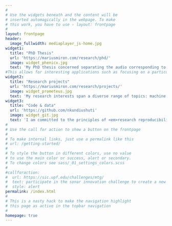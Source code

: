 ```yaml
---
#
# Use the widgets beneath and the content will be
# inserted automagically in the webpage. To make
# this work, you have to use › layout: frontpage
#
layout: frontpage
header:
  image_fullwidth: mediaplayer_js-home.jpg
widget1:
  title: "PhD Thesis"
  url: 'https://mariusmiron.com/research/phd/'
  image: widget_phenicx.jpg
  text: 'My PhD thesis concerned separating the audio corresponding to the instruments in an orchestral music mixture. This allows for interesting applications such as re-creating the experience of the concert in virtual reality applications. '
#This allows for interesting applications such as focusing on a particular sections in the orchestra or the re-creating the experience of the concert in virtual reality.
widget2:
  title: "Research projects"
  url: 'https://mariusmiron.com/research/projects/'
  image: widget_prometeus.jpg
  text: 'My research interests span a diverse range of topics: machine learning, signal processing, fairness and explainability of machine learning models, music information retrieval. I participated in interdisciplinary projects, such as <a href="https://ec.europa.eu/jrc/communities/community/humaint">HUMAINT</a>, <a href="https://smc.inesctec.pt/shakeit/">Shake-it</a> and <a href="https://phenicx.upf.edu/">PHENICX</a>.'
widget3:
  title: "Code & data"
  url: 'https://github.com/nkundiushuti'
  image: widget_git.jpg
  text: 'I am committed to the principles of <em>research reproducibility</em>. Most of the code is made available through github, along with links to the dataset and instructions on how to replicate experiments.'
#
# Use the call for action to show a button on the frontpage
#
# To make internal links, just use a permalink like this
# url: /getting-started/
#
# To style the button in different colors, use no value
# to use the main color or success, alert or secondary.
# To change colors see sass/_01_settings_colors.scss
#
#callforaction:
#  url: https://sic.upf.edu/challenges/mtg/
#  text: participate in the sonar innovation challenge to create a new way of dj-ing ›
#  style: alert
permalink: /index.html
#
# This is a nasty hack to make the navigation highlight
# this page as active in the topbar navigation
#
homepage: true
---
```


<!-- <div id="videoModal" class="reveal-modal large" data-reveal="">
  <div class="flex-video widescreen vimeo" style="display: block;">
    <iframe width="1280" height="720" src="https://www.youtube.com/embed/3b5zCFSmVvU" frameborder="0" allowfullscreen></iframe>
  </div>
  <a class="close-reveal-modal">&#215;</a>
</div> -->

